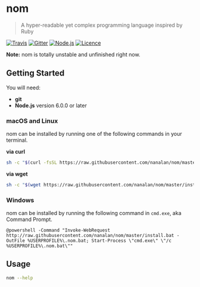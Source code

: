 # nom
> A hyper-readable yet complex programming language inspired by Ruby

[![Travis](https://img.shields.io/travis/nanalan/nom.svg)](https://travis-ci.org/nanalan/nom)
[![Gitter](https://img.shields.io/badge/chat-on%20gitter-ff69b4.svg)](https://gitter.im/nanalan/nom)
[![Node.js](https://img.shields.io/badge/node->=%206-green.svg)](https://nodejs.org/en/)
[![Licence](https://img.shields.io/badge/licence-MIT-blue.svg)](LICENCE)

**Note:** nom is totally unstable and unfinished right now.

## Getting Started
You will need:
- **git**
- **Node.js** version 6.0.0 or later

### macOS and Linux
nom can be installed by running one of the following commands in your terminal.

**via curl**
```sh
sh -c "$(curl -fsSL https://raw.githubusercontent.com/nanalan/nom/master/install.sh)"
```

**via wget**
```sh
sh -c "$(wget https://raw.githubusercontent.com/nanalan/nom/master/install.sh -O -)"
```

### Windows
nom can be installed by running the following command in `cmd.exe`, aka Command Prompt.

```
@powershell -Command "Invoke-WebRequest http://raw.githubusercontent.com/nanalan/nom/master/install.bat -OutFile %USERPROFILE%\.nom.bat; Start-Process \"cmd.exe\" \"/c %USERPROFILE%\.nom.bat\""
```

## Usage
```sh
nom --help
```
